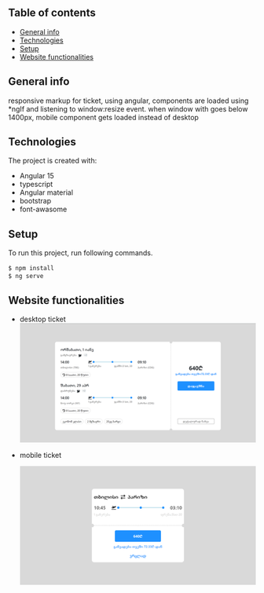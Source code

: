 ## Table of contents

- [General info](#general-info)
- [Technologies](#technologies)
- [Setup](#setup)
- [Website functionalities](#Website-functionalities)

## General info

responsive markup for ticket, using angular, components are loaded using \*ngIf and listening to window:resize event. when window with goes below 1400px, mobile component gets loaded instead of desktop

## Technologies

The project is created with:

- Angular 15
- typescript
- Angular material
- bootstrap
- font-awasome

## Setup

To run this project, run following commands.

```
$ npm install
$ ng serve

```

## Website functionalities

- desktop ticket
  ![Algorithm schema](./images/desktop.png)

- mobile ticket

  ![Algorithm schema](./images/mobile.png)
